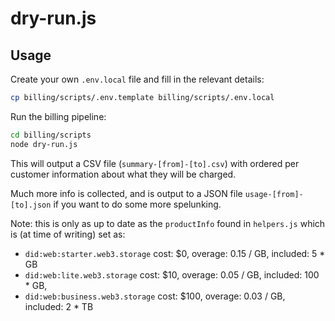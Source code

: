 # dry-run.js

## Usage

Create your own `.env.local` file and fill in the relevant details:

```sh
cp billing/scripts/.env.template billing/scripts/.env.local
```

Run the billing pipeline:

```sh
cd billing/scripts
node dry-run.js
```

This will output a CSV file (`summary-[from]-[to].csv`) with ordered per customer information about what they will be charged.

Much more info is collected, and is output to a JSON file `usage-[from]-[to].json` if you want to do some more spelunking.

Note: this is only as up to date as the `productInfo` found in `helpers.js` which is (at time of writing) set as:

* `did:web:starter.web3.storage` cost: $0, overage: 0.15 / GB, included: 5 * GB
* `did:web:lite.web3.storage` cost: $10, overage: 0.05 / GB, included: 100 * GB,
* `did:web:business.web3.storage` cost: $100, overage: 0.03 / GB, included: 2 * TB
